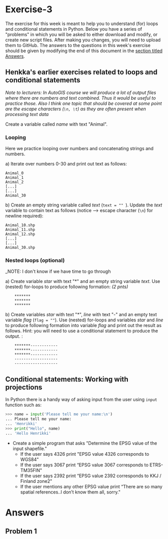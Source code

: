# Exercise-3

The exercise for this week is meant to help you to understand (for) loops and conditional statements in Python.
Below you have a series of "problems" in which you will be asked to either download and modify, or create new script files.
After making you changes, you will need to upload them to GitHub.
The answers to the questions in this week's exercise should be given by modifying the end of this document in the [section titled Answers](#answers).

## Henkka's earlier exercises related to loops and conditional statements

_Note to lecturers: In AutoGIS course we will produce a lot of output files where there are numbers and text combined. Thus it would be useful to practice those. 
Also I think one topic that should be covered at some point are the escape characters (`\n, \t`) as they are often present when processing text data_ 

Create a variable called *name* with text "Animal". 

### Looping

Here we practice looping over numbers and concatenating strings and numbers. 

a) 
Iterate over numbers 0-30 and print out text as follows: 


    Animal_0
    Animal_1
    Animal_2
    [...]
    [...]
    Animal_30


b)
Create an empty string variable called *text* (`text = "" `). 
Update the *text* variable to contain text as follows (notice --> escape character (`\n`) for newline required): 

    Animal_10.shp
    Animal_11.shp
    Animal_12.shp
    [...]
    [...]
    Animal_30.shp

### Nested loops (optional)

_NOTE: I don't know if we have time to go through 

a)
Create variable *star* with text "\*" and an empty string variable *text*. Use (nested) for-loops to produce following formation: *(2 pnts)*

        *******
        *******
        *******
       
b)
Create variables *star* with text "\*", *line* with text "-" and an empty text variable *flag* (`flag = ""`). 
Use (nested) for-loops and variables *star* and *line* to produce following formation into variable *flag* and print out the result as follows. Hint: you will need
to use a conditional statement to produce the output. : 

        *******------------
        *******------------
        *******------------
        -------------------
        -------------------

## Conditional statements: Working with projections

In Python there is a handy way of asking input from the user using `input` function such as:

   ```python
   >>> name = input('Please tell me your name:\n')
   ... Please tell me your name:
   ... 'Henrikki'
   >>> print("Hello", name)
   ... 'Hello Henrikki'
   ```

- Create a simple program that asks "Determine the EPSG value of the input shapefile."
    - If the user says 4326 print "EPSG value 4326 corresponds to WGS84"
    - If the user says 3067 print “EPSG value 3067 corresponds to ETRS-TM35FIN"
    - If the user says 2392 print “EPSG value 2392 corresponds to KKJ / Finland zone2"
    - If the user mentions any other EPSG value print “There are so many spatial references..I don’t know them all, sorry."

# Answers

## Problem 1


